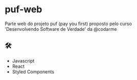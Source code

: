 # puf-web 

Parte web do projeto puf (pay you first) proposto pelo curso 'Desenvolvendo Software de Verdade' da @codarme

## 🛠️
- Javascript
- React
- Styled Components

